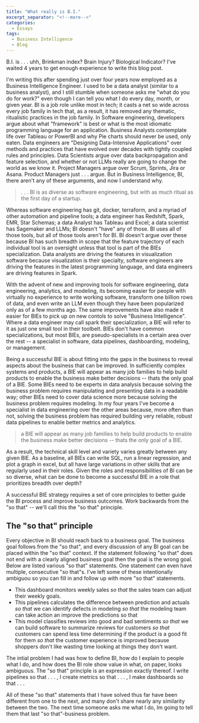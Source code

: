 ```yaml
---
title: "What really is B.I."
excerpt_separator: "<!--more-->"
categories:
  - Essays
tags:
  - Business Intelligence
  - Blog
---
```




B.I. is . . . uhh, Brinkman index? Brain Injury? Biological Indicator? I've waited 4 years to get enough experience to write this blog post.

<!--more-->

I'm writing this after spending just over four years now employed as a Business Intelligence Engineer. I used to be a data analyst (similar to a business analyst), and I still stumble when someone asks me "what do you do for work?" even though I can tell you what I do every day, month, or given year. BI is a job role unlike most in tech; it casts a net so wide across every job family in tech that, as a result, it has removed any thematic, ritualistic practices in the job family. In Software engineering, developers argue about what "framework" is best or what is the most idiomatic programming language for an application. Business Analysts contemplate life over Tableau or PowerBI and why Pie charts should never be used, only eaten. Data engineers are "Designing Data-Intensive Applications" over methods and practices that have evolved over decades with tightly coupled rules and principles. Data Scientists argue over data backpropagation and feature selection, and whether or not LLMs really are going to change the world as we know it. Project Managers argue over Scrum, Sprints, Jira or Asana. Product Managers just . . . argue. 
But in Business Intelligence, BI, there aren't any of these arguments, and now I understand why. 

>. . . BI is as diverse as software engineering, but with as much ritual as the first day of a startup.


Whereas software engineering has git, docker, terraform, and a myriad of other automation and pipeline tools; a data engineer has Redshift, Spark, EMR, Star Schemas; a data Analyst has Tableau and Excel; a data scientist has Sagemaker and LLMs; BI doesn't "have" any of those. BI uses all of those tools, but all of those tools aren't for BI. BI doesn't argue over these because BI has such breadth in scope that the feature trajectory of each individual tool is an oversight unless that tool is part of the BIEs specialization. Data analysts are driving the features in visualization software because visualization is their specialty, software engineers are driving the features in the latest programming language, and data engineers are driving features in Spark. 


With the advent of new and improving tools for software engineering, data engineering, analytics, and modeling, its becoming easier for people with virtually no experience to write working software, transform one billion rows of data, and even write an LLM even though they have been popularized only as of a few months ago. The same improvements have also made it easier for BIEs to pick up on new contols to solve "Business Intelligence". Where a data engineer may call spark their specialization, a BIE will refer to it as just one small tool in their toolbelt. BIEs don't have common specializations, but most BIEs, are pseudo-specialists in a certain area over the rest -- a specialist in software, data pipelines, dashboarding, modeling, or management. 


Being a successful BIE is about fitting into the gaps in the business to reveal aspects about the business that can be improved. In sufficiently complex systems and products, a BIE will appear as many job families to help build products to enable the business make better decisions -- thats the only goal of a BIE.  Some BIEs need to be experts in data analysis because solving the business problem requires manipulating and presenting data in a readable way; other BIEs need to cover data science more because solving the business problem requires modeling. In my four years I've become a specialist in data engineering over the other areas because, more often than not, solving the business problem has required building very reliable, robust data pipelines to enable better metrics and analytics. 

> a BIE will appear as many job families to help build products to enable the business make better decisions -- thats the only goal of a BIE.


As a result, the technical skill level and variety varies greatly between any given BIE. As a baseline, all BIEs can write SQL, run a linear regression, and plot a graph in excel, but all have large variations in other skills that are regularly used in their roles. Given the roles and responsibilities of BI can be so diverse, what can be done to become a successful BIE in a role that prioritizes breadth over depth? 


A successful BIE strategy requires a set of core principles to better guide the BI process and improve business outcomes. Work backwards from the "so that" -- we'll call this the "so that" principle. 


## The "so that" principle 

Every objective in BI should reach back to a business goal. The business goal follows from the "so that", and every discussion of any BI goal can be placed within the "so that" context. If the statement following "so that" does not end with a clearly aligned business goal then the goal is the wrong goal. Below are listed various "so that" statements. One statement can even have multiple, consecutive "so that"s. I've left some of these intentionally ambiguou so you can fill in and follow up with more "so that" statements. 


- This dashboard monitors weekly sales *so that* the sales team can adjust their weekly goals.
- This pipelines calculates the difference between prediction and actuals *so that* we can identify defects in modeling *so that* the modeling team can take action an improve the predictions so that
- This model classifies reviews into good and bad sentiments *so that* we can build software to summarize reviews for customers *so that* customers can spend less time determining if the product is a good fit for them *so that* the customer experience is improved because shoppers don't like wasting time looking at things they don't want. 


The intial problem I had was how to define BI, how do I explain to people what I do, and how does the BI role show value in what, on paper, looks ambiguous. The "so that" principle is an expression exactly thereof. I write pipelines so that . . . , I create metrics so that . . . , I make dashboards so that . . .

All of these "so that" statements that I have solved thus far have been different from one to the next, and many don't share nearly any similarity between the two. The next time someone asks me what I do, Im going to tell them that last "so that"-business problem. 

